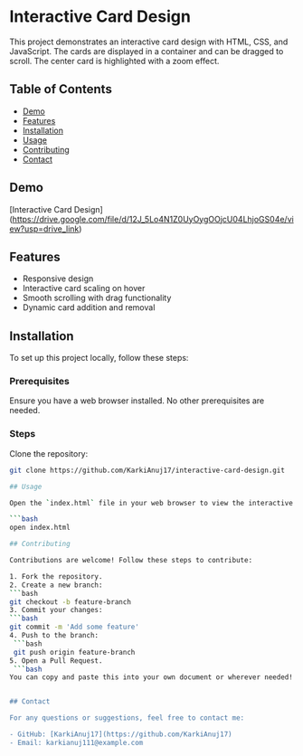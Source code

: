 # Interactive Card Design

This project demonstrates an interactive card design with HTML, CSS, and JavaScript. The cards are displayed in a container and can be dragged to scroll. The center card is highlighted with a zoom effect.

## Table of Contents

- [Demo](#demo)
- [Features](#features)
- [Installation](#installation)
- [Usage](#usage)
- [Contributing](#contributing)
- [Contact](#contact)

## Demo

[Interactive Card Design] (https://drive.google.com/file/d/12J_5Lo4N1Z0UyOygOOjcU04LhjoGS04e/view?usp=drive_link)

## Features

- Responsive design
- Interactive card scaling on hover
- Smooth scrolling with drag functionality
- Dynamic card addition and removal

## Installation

To set up this project locally, follow these steps:

### Prerequisites

Ensure you have a web browser installed. No other prerequisites are needed.

### Steps

 Clone the repository:
   ```bash
   git clone https://github.com/KarkiAnuj17/interactive-card-design.git

## Usage

Open the `index.html` file in your web browser to view the interactive card design:

```bash
open index.html

## Contributing

Contributions are welcome! Follow these steps to contribute:

1. Fork the repository.
2. Create a new branch:
   ```bash
   git checkout -b feature-branch
3. Commit your changes:
   ```bash
   git commit -m 'Add some feature'
4. Push to the branch:
    ```bash
    git push origin feature-branch
5. Open a Pull Request.
    ```bash 
You can copy and paste this into your own document or wherever needed! Let me know if you'd like help formatting or editing it further. 😊


## Contact

For any questions or suggestions, feel free to contact me:

- GitHub: [KarkiAnuj17](https://github.com/KarkiAnuj17)
- Email: karkianuj111@example.com
